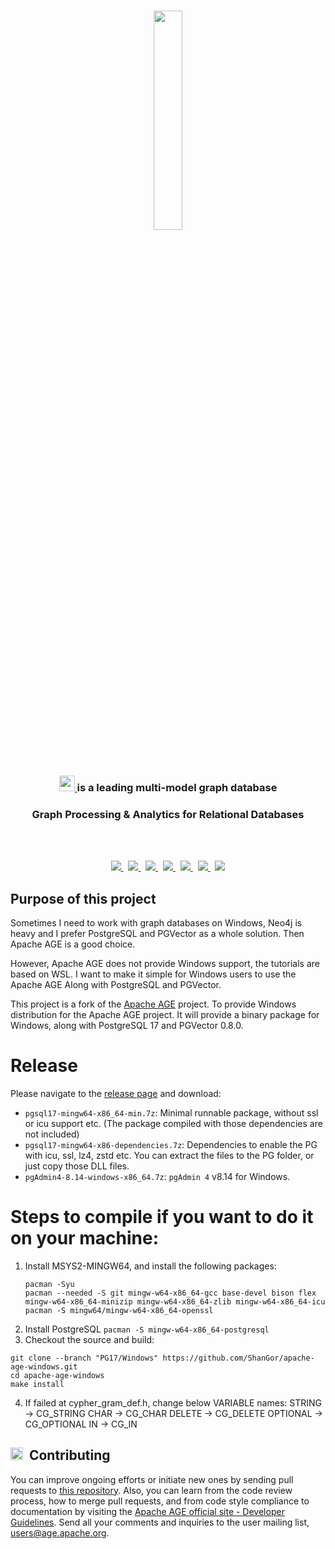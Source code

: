 <br>

<p align="center">
     <img src="https://age.apache.org/age-manual/master/_static/logo.png" width="30%" height="30%">
</p>
<br>

<h3 align="center">
    <a href="https://age.apache.org/age-manual/master/_static/logo.png" target="_blank">
        <img src="https://age.apache.org/age-manual/master/_static/logo.png" height="25" height="30% alt="Apache AGE style="margin: 0 0 -3px 0">
    </a>
    <a href="https://age.apache.org/age-manual/master/_static/logo.png" target="_blank">
    </a>
     is a leading multi-model graph database </h3>
     
</h3>

<h3 align="center">Graph Processing & Analytics for Relational Databases</h3>

<br>


</br>



<p align="center">                                                                                                    
  <a href="https://github.com/apache/age/blob/master/LICENSE">
    <img src="https://img.shields.io/github/license/apache/age"/>
  </a>
  &nbsp;
  <a href="https://github.com/apache/age/releases">
    <img src="https://img.shields.io/badge/Release-v1.5.0-FFA500?labelColor=gray&style=flat&link=https://github.com/apache/age/releases"/>
  </a>
  &nbsp;
  <a href="https://www.postgresql.org/docs/16/index.html">
    <img src="https://img.shields.io/badge/Version-Postgresql 17-00008B?labelColor=gray&style=flat&link=https://www.postgresql.org/docs/16/index.html"/>
  </a>
  &nbsp;
  <a href="https://github.com/apache/age/issues">
    <img src="https://img.shields.io/github/issues/apache/age"/>
  </a>
  &nbsp;
  <a href="https://github.com/apache/age/network/members">
    <img src="https://img.shields.io/github/forks/apache/age"/>
  </a>
  &nbsp;
  <a href="https://github.com/apache/age/stargazers">
    <img src="https://img.shields.io/github/stars/apache/age"/>
  </a>
  &nbsp;
  <a href="https://discord.gg/EuK6EEg3k7">
    <img src="https://img.shields.io/discord/1022177873127280680.svg?label=discord&style=flat&color=5a66f6"></a>
</p>

## Purpose of this project
Sometimes I need to work with graph databases on Windows, Neo4j is heavy and I prefer PostgreSQL and PGVector as a whole solution. Then Apache AGE is a good choice.

However, Apache AGE does not provide Windows support, the tutorials are based on WSL. I want to make it simple for Windows users to use the Apache AGE Along with PostgreSQL and PGVector.

This project is a fork of the [Apache AGE](https://github.com/apache/age) project. To provide Windows distribution for the Apache AGE project.
It will provide a binary package for Windows, along with PostgreSQL 17 and PGVector 0.8.0.

# Release
Please navigate to the [release page](https://github.com/ShanGor/apache-age-windows/releases/tag/PG17%2Fv1.5.0-rc0) and download:
- `pgsql17-mingw64-x86_64-min.7z`: Minimal runnable package, without ssl or icu support etc. (The package compiled with those dependencies are not included)
- `pgsql17-mingw64-x86-dependencies.7z`: Dependencies to enable the PG with icu, ssl, lz4, zstd etc. You can extract the files to the PG folder, or just copy those DLL files.
- `pgAdmin4-8.14-windows-x86_64.7z`: `pgAdmin 4` v8.14 for Windows.

# Steps to compile if you want to do it on your machine:
1. Install MSYS2-MINGW64, and install the following packages:
   ```
   pacman -Syu
   pacman --needed -S git mingw-w64-x86_64-gcc base-devel bison flex mingw-w64-x86_64-minizip mingw-w64-x86_64-zlib mingw-w64-x86_64-icu
   pacman -S mingw64/mingw-w64-x86_64-openssl
   ```
2. Install PostgreSQL
   `pacman -S mingw-w64-x86_64-postgresql`
3. Checkout the source and build:
  ```
  git clone --branch "PG17/Windows" https://github.com/ShanGor/apache-age-windows.git
  cd apache-age-windows
  make install
  ```
4. If failed at cypher_gram_def.h, change below VARIABLE names:
  STRING -> CG_STRING
  CHAR -> CG_CHAR
  DELETE -> CG_DELETE
  OPTIONAL -> CG_OPTIONAL
  IN -> CG_IN

<h2><img height="20" src="/img/community.svg">&nbsp;&nbsp;Contributing</h2>

You can improve ongoing efforts or initiate new ones by sending pull requests to [this repository](https://github.com/apache/age).
Also, you can learn from the code review process, how to merge pull requests, and from code style compliance to documentation by visiting the [Apache AGE official site - Developer Guidelines](https://age.apache.org/contribution/guide).
Send all your comments and inquiries to the user mailing list, users@age.apache.org.
